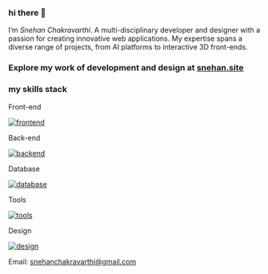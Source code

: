 ### hi there 👋
 I’m _Snehan Chakravarthi_. A multi-disciplinary developer and designer with a passion for creating innovative web applications. My expertise spans a diverse range of projects, from AI platforms to interactive 3D front-ends.

###  Explore my work of development and design at [snehan.site](https://snehan.site)

### my skills stack
Front-end

[![frontend](https://skillicons.dev/icons?i=react,threejs,svelte,next,astro,remix,tailwind)](https://skillicons.dev)

Back-end

[![backend](https://skillicons.dev/icons?i=nodejs,express,python,flask,fastapi,django)](https://skillicons.dev)

Database

[![database](https://skillicons.dev/icons?i=postgres,mysql,supabase,mongo,firebase)](https://skillicons.dev)

Tools

[![tools](https://skillicons.dev/icons?i=postman,graphql,git,vscode,docker,vercel,kubernetes)](https://skillicons.dev)

Design

[![design](https://skillicons.dev/icons?i=figma,xd,blender,ps,ai,ae)](https://skillicons.dev)

Email: snehanchakravarthi@gmail.com
